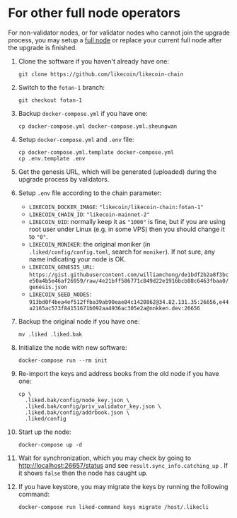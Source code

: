 # For other full node operators

For non-validator nodes, or for validator nodes who cannot join the upgrade process, you may setup a [full node](../likecoin-chain-node/setup-a-node/) or replace your current full node after the upgrade is finished.

1.  Clone the software if you haven't already have one:

    ```
    git clone https://github.com/likecoin/likecoin-chain
    ```
2.  Switch to the `fotan-1` branch:

    ```
    git checkout fotan-1
    ```
3.  Backup `docker-compose.yml` if you have one:

    ```
    cp docker-compose.yml docker-compose.yml.sheungwan
    ```
4.  Setup `docker-compose.yml` and `.env` file:

    ```
    cp docker-compose.yml.template docker-compose.yml
    cp .env.template .env
    ```
5. Get the genesis URL, which will be generated (uploaded) during the upgrade process by validators.
6. Setup `.env` file according to the chain parameter:
   * `LIKECOIN_DOCKER_IMAGE`: `"likecoin/likecoin-chain:fotan-1"`
   * `LIKECOIN_CHAIN_ID`: `"likecoin-mainnet-2"`
   * `LIKECOIN_UID`: normally keep it as `"1000"` is fine, but if you are using root user under Linux (e.g. in some VPS) then you should change it to `"0"`.
   * `LIKECOIN_MONIKER`: the original moniker (in `.liked/config/config.toml`, search for `moniker`). If not sure, any name indicating your node is OK.
   * `LIKECOIN_GENESIS_URL`: `https://gist.githubusercontent.com/williamchong/de1bdf2b2a8f3bce50a4b5e46af26959/raw/4e21bff586771c849d22e1916bcb88c6463fbaa0/genesis.json`
   * `LIKECOIN_SEED_NODES`: `913bd0f4bea4ef512ffba39ab90eae84c1420862@34.82.131.35:26656,e44a2165ac573f84151671b092aa4936ac305e2a@nnkken.dev:26656`
7.  Backup the original node if you have one:

    ```
    mv .liked .liked.bak
    ```
8.  Initialize the node with new software:

    ```
    docker-compose run --rm init
    ```
9.  Re-import the keys and address books from the old node if you have one:

    ```
    cp \
      .liked.bak/config/node_key.json \
      .liked.bak/config/priv_validator_key.json \
      .liked.bak/config/addrbook.json \
      .liked/config
    ```
10. Start up the node:

    ```
    docker-compose up -d
    ```
11. Wait for synchronization, which you may check by going to [http://localhost:26657/status](http://localhost:26657/status) and see `result.sync_info.catching_up` . If it shows `false` then the node has caught up.
12. If you have keystore, you may migrate the keys by running the following command:

    ```
    docker-compose run liked-command keys migrate /host/.likecli
    ```
